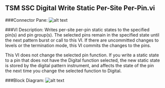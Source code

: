 ## **TSM SSC Digital Write Static Per-Site Per-Pin.vi**
###Connector Pane:
![alt text](/Instrument%20Control/Digital/Static/TSM%20SSC%20Digital%20Write%20Static%20Per-Site%20Per-Pin.vic.png "TSM SSC Digital Write Static Per-Site Per-Pin.vi connector pane")

###VI Description:
Writes per-site per-pin static states to the specified pin(s) and pin group(s). The selected pins remain in the specified state until the next pattern burst or call to this VI. If there are uncommitted changes to levels or the termination mode, this VI commits the changes to the pins.

This VI does not change the selected pin function. If you write a static state to a pin that does not have the Digital function selected, the new static state is stored by the digital pattern instrument, and affects the state of the pin the next time you change the selected function to Digital.

###Block Diagram:
![alt text](/Instrument%20Control/Digital/Static/TSM%20SSC%20Digital%20Write%20Static%20Per-Site%20Per-Pin.vid.png "TSM SSC Digital Write Static Per-Site Per-Pin.vi block diagram")
